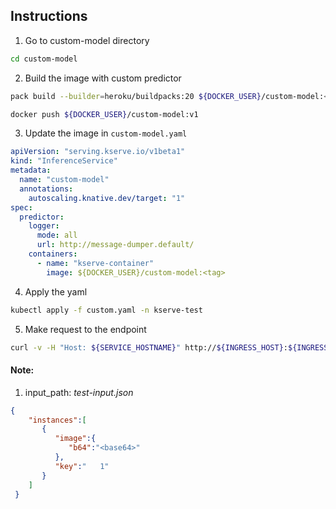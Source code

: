 ## Instructions

1. Go to custom-model directory
```bash
cd custom-model
```
2. Build the image with custom predictor
```bash
pack build --builder=heroku/buildpacks:20 ${DOCKER_USER}/custom-model:<tag>

docker push ${DOCKER_USER}/custom-model:v1
```
3. Update the image in `custom-model.yaml`
```yaml
apiVersion: "serving.kserve.io/v1beta1"
kind: "InferenceService"
metadata:
  name: "custom-model"
  annotations:
    autoscaling.knative.dev/target: "1"
spec:
  predictor:
    logger:
      mode: all
      url: http://message-dumper.default/  
    containers:
      - name: "kserve-container"
        image: ${DOCKER_USER}/custom-model:<tag>
```
4. Apply the yaml
```bash
kubectl apply -f custom.yaml -n kserve-test
```
5. Make request to the endpoint
```bash
curl -v -H "Host: ${SERVICE_HOSTNAME}" http://${INGRESS_HOST}:${INGRESS_PORT}/v1/models/${MODEL_NAME}:predict -d $INPUT_PATH
```
#### Note:
1. input_path: *test-input.json*
```json
{  
    "instances":[  
       {  
          "image":{  
             "b64":"<base64>"
          },
          "key":"   1"
       }
    ]
 }
```
